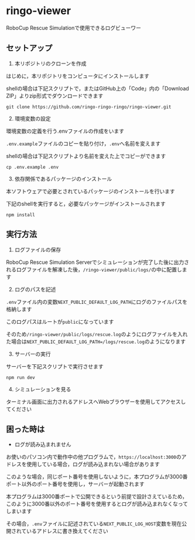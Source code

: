# ringo-viewer


<!-- Next-generation RoboCup Rescue Simulation Log Viewer -->


RoboCup Rescue Simulationで使用できるログビューワー


## セットアップ
1. 本リポジトリのクローンを作成

はじめに，本リポジトリをコンピュータにインストールします

shellの場合は下記スクリプトで，またはGitHub上の「Code」内の「Download ZIP」よりzip形式でダウンロードできます

```shell
git clone https://github.com/ringo-ringo-ringo/ringo-viewer.git
```


2. 環境変数の設定

環境変数の定義を行う.envファイルの作成をいます

`.env.example`ファイルのコピーを貼り付け，`.env`へ名前を変えます

shellの場合は下記スクリプトより名前を変えた上でコピーができます

```shell
cp .env.example .env
```


3. 依存関係であるパッケージのインストール

本ソフトウェアで必要とされているパッケージのインストールを行います

下記のshellを実行すると，必要なパッケージがインストールされます

```shell
npm install
```


## 実行方法

1. ログファイルの保存

RoboCup Rescue Simulation Serverでシミュレーションが完了した後に出力されるログファイルを解凍した後，`/ringo-viewer/public/logs/`の中に配置します


2. ログのパスを記述

`.env`ファイル内の変数`NEXT_PUBLIC_DEFAULT_LOG_PATH`にログのファイルパスを格納します

このログパスはルートが`public`になっています

そのため`/ringo-viewer/public/logs/rescue.log`のようにログファイルを入れた場合は`NEXT_PUBLIC_DEFAULT_LOG_PATH=/logs/rescue.log`のようになります


3. サーバーの実行

サーバーを下記スクリプトで実行させます

```shell
npm run dev
```


4. シミュレーションを見る

ターミナル画面に出力されるアドレスへWebブラウザーを使用してアクセスしてください


## 困った時は

-  ログが読み込まれません

お使いのパソコン内で動作中の他プログラムで，`https://localhost:3000`のアドレスを使用している場合，ログが読み込まれない場合があります

このような場合，同じポート番号を使用しないように，本プログラムが3000番ポート以外のポート番号を使用し，サーバーが起動されます

本プログラムは3000番ポートで公開できるという前提で設計さえているため，このように3000番以外のポート番号を使用するとログが読み込まれなくなってしまいます

その場合，`.env`ファイルに記述されている`NEXT_PUBLIC_LOG_HOST`変数を現在公開されているアドレスに書き換えてください

